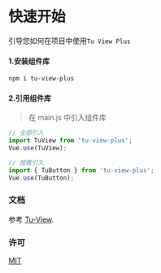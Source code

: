 # 快速开始

引导您如何在项目中使用`Tu View Plus`

#### 1.安装组件库

```bash
npm i tu-view-plus
```

#### 2.引用组件库

> 在 main.js 中引入组件库

```javascript
// 全部引入
import TuView from 'tu-view-plus';
Vue.use(TuView);

// 按需引入
import { TuButton } from 'tu-view-plus';
Vue.use(TuButton);
```

### 文档

参考 [Tu-View](https://tujindong.github.io/tu-view-plus).

### 许可

[MIT](https://opensource.org/licenses/MIT)
